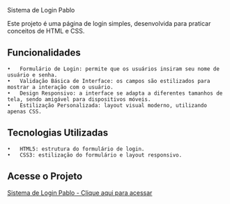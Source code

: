 Sistema de Login Pablo

Este projeto é uma página de login simples, desenvolvida para praticar conceitos de HTML e CSS.

## Funcionalidades

	•	Formulário de Login: permite que os usuários insiram seu nome de usuário e senha.
	•	Validação Básica de Interface: os campos são estilizados para mostrar a interação com o usuário.
	•	Design Responsivo: a interface se adapta a diferentes tamanhos de tela, sendo amigável para dispositivos móveis.
	•	Estilização Personalizada: layout visual moderno, utilizando apenas CSS.

## Tecnologias Utilizadas

	•	HTML5: estrutura do formulário de login.
	•	CSS3: estilização do formulário e layout responsivo.

 ## Acesse o Projeto

[Sistema de Login Pablo - Clique aqui para acessar](https://github.com/PabloG-7/projeto-login)
